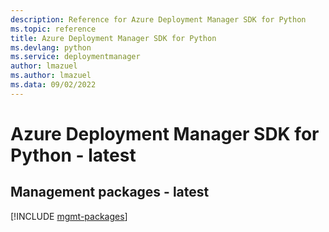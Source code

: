 ```yaml
---
description: Reference for Azure Deployment Manager SDK for Python
ms.topic: reference
title: Azure Deployment Manager SDK for Python
ms.devlang: python
ms.service: deploymentmanager
author: lmazuel
ms.author: lmazuel
ms.data: 09/02/2022
---
```

# Azure Deployment Manager SDK for Python - latest

## Management packages - latest
[!INCLUDE [mgmt-packages](deployment-manager-mgmt-index.md)]
